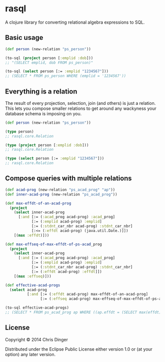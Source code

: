 # rasql

A clojure library for converting relational algebra expressions to SQL.

## Basic usage

``` clojure
(def person (new-relation "ps_person"))

(to-sql (project person [:emplid :dob]))
;; "(SELECT emplid, dob FROM ps_person)"

(to-sql (select person [:= :emplid "1234567"]))
;; (SELECT * FROM ps_person WHERE (emplid = '1234567'))
```
## Everything is a relation

The result of every projection, selection, join (and others) is just a relation. This lets you compose
smaller relations to get around any wackyness your database schema is imposing on you.

```clojure
(def person (new-relation "ps_person"))

(type person)
;; rasql.core.Relation

(type (project person [:emplid :dob]))
;; rasql.core.Relation

(type (select person [:= :emplid "1234567"]))
;; rasql.core.Relation
```

##

## Compose queries with multiple relations

```clojure
(def acad-prog (new-relation "ps_acad_prog" "ap"))
(def inner-acad-prog (new-relation "ps_acad_prog"))

(def max-effdt-of-an-acad-prog
  (project
    (select inner-acad-prog
      [:and [:= (:acad_prog acad-prog) :acad_prog]
            [:= (:emplid acad-prog) :emplid]
            [:= (:stdnt_car_nbr acad-prog) :stdnt_car_nbr]
            [:<= (:effdt acad-prog) (java.util.Date.)]])
    [(max :effdt)]))

(def max-effseq-of-max-effdt-of-ps-acad_prog
  (project
    (select inner-acad-prog
      [:and [:= (:acad_prog acad-prog) :acad_prog]
            [:= (:emplid acad-prog) :emplid]
            [:= (:stdnt_car_nbr acad-prog) :stdnt_car_nbr]
            [:= (:effdt acad-prog) :effdt]])
    [(max :effseq)]))

(def effective-acad-progs
  (select acad-prog
          [:and [:= (:effdt acad-prog) max-effdt-of-an-acad-prog]
                [:= (:effseq acad-prog) max-effseq-of-max-effdt-of-ps-acad_prog]]))

(to-sql effective-acad-progs)
;; (SELECT * FROM ps_acad_prog ap WHERE ((ap.effdt = (SELECT max(effdt) FROM ps_acad_prog WHERE ((ap.acad_prog = acad_prog) AND (ap.emplid = emplid) AND (ap.stdnt_car_nbr = stdnt_car_nbr) AND (ap.effdt <= '2014-10-14')))) AND (ap.effseq = (SELECT max(effseq) FROM ps_acad_prog WHERE ((ap.acad_prog = acad_prog) AND (ap.emplid = emplid) AND (ap.stdnt_car_nbr = stdnt_car_nbr) AND (ap.effdt = effdt))))))
```

## License

Copyright © 2014 Chris Dinger

Distributed under the Eclipse Public License either version 1.0 or (at
your option) any later version.
